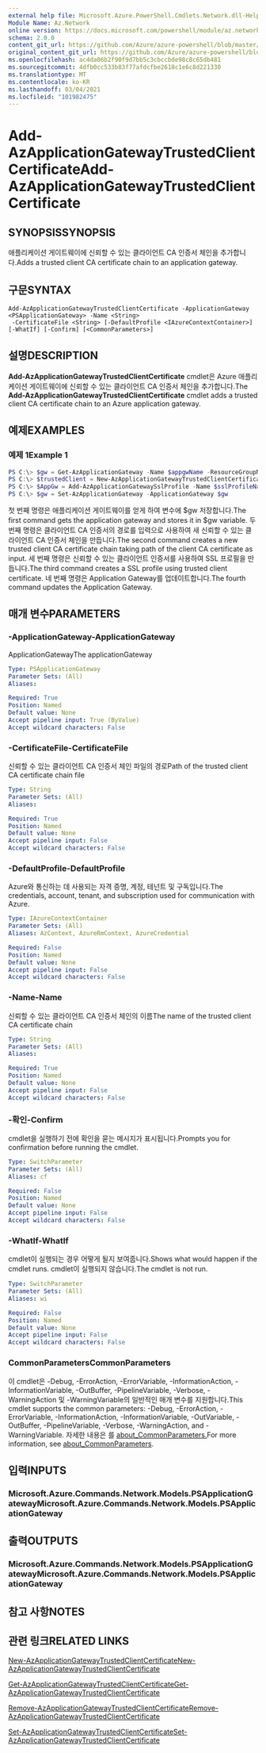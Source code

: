 ```yaml
---
external help file: Microsoft.Azure.PowerShell.Cmdlets.Network.dll-Help.xml
Module Name: Az.Network
online version: https://docs.microsoft.com/powershell/module/az.network/add-azapplicationgatewaytrustedclientcertificate
schema: 2.0.0
content_git_url: https://github.com/Azure/azure-powershell/blob/master/src/Network/Network/help/Add-AzApplicationGatewayTrustedClientCertificate.md
original_content_git_url: https://github.com/Azure/azure-powershell/blob/master/src/Network/Network/help/Add-AzApplicationGatewayTrustedClientCertificate.md
ms.openlocfilehash: ac4da06b2f90f9d7bb5c3cbccbde98c8c65db481
ms.sourcegitcommit: 4dfb0cc533b83f77afdcfbe2618c1e6c8d221330
ms.translationtype: MT
ms.contentlocale: ko-KR
ms.lasthandoff: 03/04/2021
ms.locfileid: "101982475"
---
```

# <span data-ttu-id="29475-101">Add-AzApplicationGatewayTrustedClientCertificate</span><span class="sxs-lookup"><span data-stu-id="29475-101">Add-AzApplicationGatewayTrustedClientCertificate</span></span>

## <span data-ttu-id="29475-102">SYNOPSIS</span><span class="sxs-lookup"><span data-stu-id="29475-102">SYNOPSIS</span></span>
<span data-ttu-id="29475-103">애플리케이션 게이트웨이에 신뢰할 수 있는 클라이언트 CA 인증서 체인을 추가합니다.</span><span class="sxs-lookup"><span data-stu-id="29475-103">Adds a trusted client CA certificate chain to an application gateway.</span></span>

## <span data-ttu-id="29475-104">구문</span><span class="sxs-lookup"><span data-stu-id="29475-104">SYNTAX</span></span>

```
Add-AzApplicationGatewayTrustedClientCertificate -ApplicationGateway <PSApplicationGateway> -Name <String>
 -CertificateFile <String> [-DefaultProfile <IAzureContextContainer>] [-WhatIf] [-Confirm] [<CommonParameters>]
```

## <span data-ttu-id="29475-105">설명</span><span class="sxs-lookup"><span data-stu-id="29475-105">DESCRIPTION</span></span>
<span data-ttu-id="29475-106">**Add-AzApplicationGatewayTrustedClientCertificate** cmdlet은 Azure 애플리케이션 게이트웨이에 신뢰할 수 있는 클라이언트 CA 인증서 체인을 추가합니다.</span><span class="sxs-lookup"><span data-stu-id="29475-106">The **Add-AzApplicationGatewayTrustedClientCertificate** cmdlet adds a trusted client CA certificate chain to an Azure application gateway.</span></span>

## <span data-ttu-id="29475-107">예제</span><span class="sxs-lookup"><span data-stu-id="29475-107">EXAMPLES</span></span>

### <span data-ttu-id="29475-108">예제 1</span><span class="sxs-lookup"><span data-stu-id="29475-108">Example 1</span></span>
```powershell
PS C:\> $gw = Get-AzApplicationGateway -Name $appgwName -ResourceGroupName $resgpName
PS C:\> $trustedClient = New-AzApplicationGatewayTrustedClientCertificate -Name "ClientCert" -CertificateFile "C:\clientCAChain.cer"
PS C:\> $AppGw = Add-AzApplicationGatewaySslProfile -Name $sslProfileName -ApplicationGateway $gw -TrustedClientCertificates $trustedClient
PS C:\> $gw = Set-AzApplicationGateway -ApplicationGateway $gw
```

<span data-ttu-id="29475-109">첫 번째 명령은 애플리케이션 게이트웨이를 얻게 하여 변수에 $gw 저장합니다.</span><span class="sxs-lookup"><span data-stu-id="29475-109">The first command gets the application gateway and stores it in $gw variable.</span></span> <span data-ttu-id="29475-110">두 번째 명령은 클라이언트 CA 인증서의 경로를 입력으로 사용하여 새 신뢰할 수 있는 클라이언트 CA 인증서 체인을 만듭니다.</span><span class="sxs-lookup"><span data-stu-id="29475-110">The second command creates a new trusted client CA certificate chain taking path of the client CA certificate as input.</span></span> <span data-ttu-id="29475-111">세 번째 명령은 신뢰할 수 있는 클라이언트 인증서를 사용하여 SSL 프로필을 만듭니다.</span><span class="sxs-lookup"><span data-stu-id="29475-111">The third command creates a SSL profile using trusted client certificate.</span></span> <span data-ttu-id="29475-112">네 번째 명령은 Application Gateway를 업데이트합니다.</span><span class="sxs-lookup"><span data-stu-id="29475-112">The fourth command updates the Application Gateway.</span></span>

## <span data-ttu-id="29475-113">매개 변수</span><span class="sxs-lookup"><span data-stu-id="29475-113">PARAMETERS</span></span>

### <span data-ttu-id="29475-114">-ApplicationGateway</span><span class="sxs-lookup"><span data-stu-id="29475-114">-ApplicationGateway</span></span>
<span data-ttu-id="29475-115">ApplicationGateway</span><span class="sxs-lookup"><span data-stu-id="29475-115">The applicationGateway</span></span>

```yaml
Type: PSApplicationGateway
Parameter Sets: (All)
Aliases:

Required: True
Position: Named
Default value: None
Accept pipeline input: True (ByValue)
Accept wildcard characters: False
```

### <span data-ttu-id="29475-116">-CertificateFile</span><span class="sxs-lookup"><span data-stu-id="29475-116">-CertificateFile</span></span>
<span data-ttu-id="29475-117">신뢰할 수 있는 클라이언트 CA 인증서 체인 파일의 경로</span><span class="sxs-lookup"><span data-stu-id="29475-117">Path of the trusted client CA certificate chain file</span></span>

```yaml
Type: String
Parameter Sets: (All)
Aliases:

Required: True
Position: Named
Default value: None
Accept pipeline input: False
Accept wildcard characters: False
```

### <span data-ttu-id="29475-118">-DefaultProfile</span><span class="sxs-lookup"><span data-stu-id="29475-118">-DefaultProfile</span></span>
<span data-ttu-id="29475-119">Azure와 통신하는 데 사용되는 자격 증명, 계정, 테넌트 및 구독입니다.</span><span class="sxs-lookup"><span data-stu-id="29475-119">The credentials, account, tenant, and subscription used for communication with Azure.</span></span>

```yaml
Type: IAzureContextContainer
Parameter Sets: (All)
Aliases: AzContext, AzureRmContext, AzureCredential

Required: False
Position: Named
Default value: None
Accept pipeline input: False
Accept wildcard characters: False
```

### <span data-ttu-id="29475-120">-Name</span><span class="sxs-lookup"><span data-stu-id="29475-120">-Name</span></span>
<span data-ttu-id="29475-121">신뢰할 수 있는 클라이언트 CA 인증서 체인의 이름</span><span class="sxs-lookup"><span data-stu-id="29475-121">The name of the trusted client CA certificate chain</span></span>

```yaml
Type: String
Parameter Sets: (All)
Aliases:

Required: True
Position: Named
Default value: None
Accept pipeline input: False
Accept wildcard characters: False
```

### <span data-ttu-id="29475-122">-확인</span><span class="sxs-lookup"><span data-stu-id="29475-122">-Confirm</span></span>
<span data-ttu-id="29475-123">cmdlet을 실행하기 전에 확인을 묻는 메시지가 표시됩니다.</span><span class="sxs-lookup"><span data-stu-id="29475-123">Prompts you for confirmation before running the cmdlet.</span></span>

```yaml
Type: SwitchParameter
Parameter Sets: (All)
Aliases: cf

Required: False
Position: Named
Default value: None
Accept pipeline input: False
Accept wildcard characters: False
```

### <span data-ttu-id="29475-124">-WhatIf</span><span class="sxs-lookup"><span data-stu-id="29475-124">-WhatIf</span></span>
<span data-ttu-id="29475-125">cmdlet이 실행되는 경우 어떻게 될지 보여줍니다.</span><span class="sxs-lookup"><span data-stu-id="29475-125">Shows what would happen if the cmdlet runs.</span></span>
<span data-ttu-id="29475-126">cmdlet이 실행되지 않습니다.</span><span class="sxs-lookup"><span data-stu-id="29475-126">The cmdlet is not run.</span></span>

```yaml
Type: SwitchParameter
Parameter Sets: (All)
Aliases: wi

Required: False
Position: Named
Default value: None
Accept pipeline input: False
Accept wildcard characters: False
```

### <span data-ttu-id="29475-127">CommonParameters</span><span class="sxs-lookup"><span data-stu-id="29475-127">CommonParameters</span></span>
<span data-ttu-id="29475-128">이 cmdlet은 -Debug, -ErrorAction, -ErrorVariable, -InformationAction, -InformationVariable, -OutBuffer, -PipelineVariable, -Verbose, -WarningAction 및 -WarningVariable의 일반적인 매개 변수를 지원합니다.</span><span class="sxs-lookup"><span data-stu-id="29475-128">This cmdlet supports the common parameters: -Debug, -ErrorAction, -ErrorVariable, -InformationAction, -InformationVariable, -OutVariable, -OutBuffer, -PipelineVariable, -Verbose, -WarningAction, and -WarningVariable.</span></span> <span data-ttu-id="29475-129">자세한 내용은 를 [about_CommonParameters.](http://go.microsoft.com/fwlink/?LinkID=113216)</span><span class="sxs-lookup"><span data-stu-id="29475-129">For more information, see [about_CommonParameters](http://go.microsoft.com/fwlink/?LinkID=113216).</span></span>

## <span data-ttu-id="29475-130">입력</span><span class="sxs-lookup"><span data-stu-id="29475-130">INPUTS</span></span>

### <span data-ttu-id="29475-131">Microsoft.Azure.Commands.Network.Models.PSApplicationGateway</span><span class="sxs-lookup"><span data-stu-id="29475-131">Microsoft.Azure.Commands.Network.Models.PSApplicationGateway</span></span>

## <span data-ttu-id="29475-132">출력</span><span class="sxs-lookup"><span data-stu-id="29475-132">OUTPUTS</span></span>

### <span data-ttu-id="29475-133">Microsoft.Azure.Commands.Network.Models.PSApplicationGateway</span><span class="sxs-lookup"><span data-stu-id="29475-133">Microsoft.Azure.Commands.Network.Models.PSApplicationGateway</span></span>

## <span data-ttu-id="29475-134">참고 사항</span><span class="sxs-lookup"><span data-stu-id="29475-134">NOTES</span></span>

## <span data-ttu-id="29475-135">관련 링크</span><span class="sxs-lookup"><span data-stu-id="29475-135">RELATED LINKS</span></span>

[<span data-ttu-id="29475-136">New-AzApplicationGatewayTrustedClientCertificate</span><span class="sxs-lookup"><span data-stu-id="29475-136">New-AzApplicationGatewayTrustedClientCertificate</span></span>](./New-AzApplicationGatewayTrustedClientCertificate.md)

[<span data-ttu-id="29475-137">Get-AzApplicationGatewayTrustedClientCertificate</span><span class="sxs-lookup"><span data-stu-id="29475-137">Get-AzApplicationGatewayTrustedClientCertificate</span></span>](./Get-AzApplicationGatewayTrustedClientCertificate.md)

[<span data-ttu-id="29475-138">Remove-AzApplicationGatewayTrustedClientCertificate</span><span class="sxs-lookup"><span data-stu-id="29475-138">Remove-AzApplicationGatewayTrustedClientCertificate</span></span>](./Remove-AzApplicationGatewayTrustedClientCertificate.md)

[<span data-ttu-id="29475-139">Set-AzApplicationGatewayTrustedClientCertificate</span><span class="sxs-lookup"><span data-stu-id="29475-139">Set-AzApplicationGatewayTrustedClientCertificate</span></span>](./Set-AzApplicationGatewayTrustedClientCertificate.md)